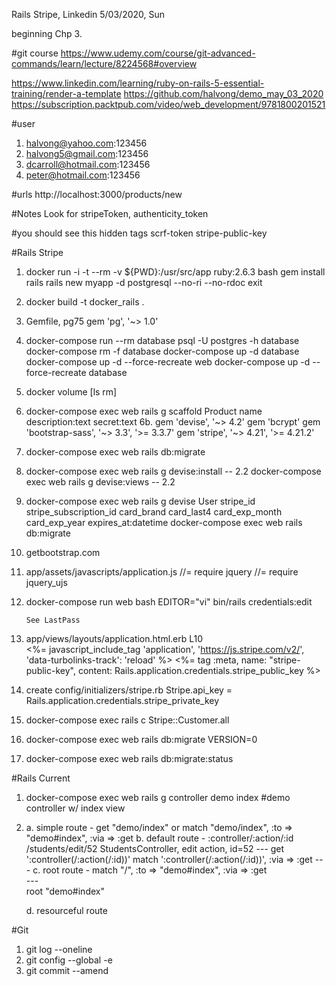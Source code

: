 Rails Stripe, Linkedin
5/03/2020, Sun

beginning Chp 3.

#git course
https://www.udemy.com/course/git-advanced-commands/learn/lecture/8224568#overview

https://www.linkedin.com/learning/ruby-on-rails-5-essential-training/render-a-template
https://github.com/halvong/demo_may_03_2020
https://subscription.packtpub.com/video/web_development/9781800201521

#user
1. halvong@yahoo.com:123456
2. halvong5@gmail.com:123456
3. dcarroll@hotmail.com:123456
3. peter@hotmail.com:123456

#urls
http://localhost:3000/products/new

#Notes
Look for stripeToken, authenticity_token

#you should see this
hidden tags
    scrf-token
    stripe-public-key


#Rails Stripe
1. docker run -i -t --rm -v ${PWD}:/usr/src/app ruby:2.6.3 bash
   gem install rails
   rails new myapp -d postgresql --no-ri --no-rdoc
   exit
2. docker build -t docker_rails .

3. Gemfile, pg75 
	gem 'pg', '~> 1.0'
    
4. docker-compose run --rm database psql -U postgres -h database
   docker-compose rm -f database
   docker-compose up -d database
   docker-compose up -d --force-recreate web
   docker-compose up -d --force-recreate database
   
5. docker volume [ls rm]
6. docker-compose exec web rails g scaffold Product name description:text secret:text
6b. gem 'devise', '~> 4.2'
    gem 'bcrypt'
    gem 'bootstrap-sass', '~> 3.3', '>= 3.3.7'
    gem 'stripe', '~> 4.21', '>= 4.21.2'
    
7. docker-compose exec web rails db:migrate
8. docker-compose exec web rails g devise:install -- 2.2 
   docker-compose exec web rails g devise:views   -- 2.2 
9. docker-compose exec web rails g devise User stripe_id stripe_subscription_id card_brand card_last4 card_exp_month card_exp_year expires_at:datetime 
   docker-compose exec web rails db:migrate
10. getbootstrap.com

11. app/assets/javascripts/application.js
        //= require jquery
        //= require jquery_ujs

11. docker-compose run web bash
        EDITOR="vi" bin/rails credentials:edit
        
        See LastPass 
    
12. app/views/layouts/application.html.erb L10  
        <%= javascript_include_tag 'application', 'https://js.stripe.com/v2/', 'data-turbolinks-track': 'reload' %>
        <%= tag :meta, name: "stripe-public-key", content: Rails.application.credentials.stripe_public_key %>
13. create config/initializers/stripe.rb
        Stripe.api_key = Rails.application.credentials.stripe_private_key
14. docker-compose exec rails c
        Stripe::Customer.all        
        
15. docker-compose exec web rails db:migrate VERSION=0
16. docker-compose exec web rails db:migrate:status
     
#Rails Current
1. docker-compose exec web rails g controller demo index #demo controller w/ index view
2. a. simple route - get "demo/index" or match "demo/index", :to => "demo#index", :via => :get 
   b. default route - :controller/:action/:id 
                      /students/edit/52
                      StudentsController, edit action, id=52
                      ---
                      get ':controller(/:action(/:id))'
                      match ':controller(/:action(/:id))', :via => :get
                      ---
   c. root route - match "/", :to => "demo#index", :via => :get     
                   ---   
                   root "demo#index"
                   
   d. resourceful route
   
#Git   
1. git log --oneline
2. git config --global -e
3. git commit --amend




